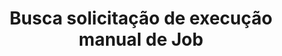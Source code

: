 ---
title: Busca solicitação de execução manual de Job
api:
  file: readme-hml-corebank.json
  operationId: get_v1-internal-services-cron-queue-id
hidden: false
---